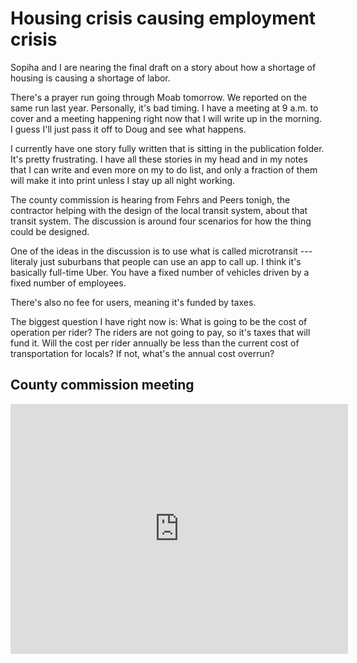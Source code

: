 # Housing crisis causing employment crisis

Sopiha and I are nearing the final draft on a story about how a shortage of housing is causing a shortage of labor.

There's a prayer run going through Moab tomorrow. We reported on the same run last year. Personally, it's bad timing. I have a meeting at 9 a.m. to cover and a meeting happening right now that I will write up in the morning. I guess I'll just pass it off to Doug and see what happens.

I currently have one story fully written that is sitting in the publication folder. It's pretty frustrating. I have all these stories in my head and in my notes that I can write and even more on my to do list, and only a fraction of them will make it into print unless I stay up all night working.

The county commission is hearing from Fehrs and Peers tonigh, the contractor helping with the design of the local transit system, about that transit system. The discussion is around four scenarios for how the thing could be designed.

One of the ideas in the discussion is to use what is called microtransit --- literaly just suburbans that people can use an app to call up. I think it's basically full-time Uber. You have a fixed number of vehicles driven by a fixed number of employees.

There's also no fee for users, meaning it's funded by taxes.

The biggest question I have right now is: What is going to be the cost of operation per rider? The riders are not going to pay, so it's taxes that will fund it. Will the cost per rider annually be less than the current cost of transportation for locals? If not, what's the annual cost overrun?

## County commission meeting

<iframe width="540" height="400" src="http://www.youtube.com/embed/qemyACRTC7s?color=white&theme=light&start=13362s" frameborder="0" allowfullscreen></iframe>
